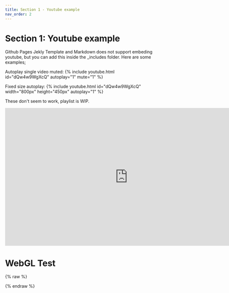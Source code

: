 ```yaml
---
title: Section 1 - Youtube example
nav_order: 2
---
```


# Section 1: Youtube example

Github Pages Jekly Template and Markdown does not support embeding youtube, but you can add this inside the _includes folder. Here are some examples;

Autoplay single video muted:
{% include youtube.html id="dQw4w9WgXcQ" autoplay="1" mute="1" %}


Fixed size autoplay:
{% include youtube.html id="dQw4w9WgXcQ" width="800px" height="450px" autoplay="1" %}

These don't seem to work, playlist is WIP.


<iframe 
  width="800" 
  height="450" 
  src="https://www.youtube.com/embed/videoseries?list=PLiaHhY2iBX9hdHaRr6b7XevZtgZRa1PoU&start=30&autoplay=1&mute=1" 
  title="YouTube playlist" 
  frameborder="0" 
  allow="accelerometer; autoplay; clipboard-write; encrypted-media; gyroscope; picture-in-picture" 
  allowfullscreen>
</iframe>

# WebGL Test

<canvas id="glcanvas" width="400" height="300"></canvas>

{% raw %}
<script>
  const canvas = document.getElementById("glcanvas");
  const gl = canvas.getContext("webgl");

  if (!gl) {
    alert("WebGL not supported");
  } else {
    gl.clearColor(0.0, 0.0, 0.0, 1.0);
    gl.clear(gl.COLOR_BUFFER_BIT);
  }
</script>
{% endraw %}

<canvas id="glcanvas" width="800" height="450"></canvas>

<script>
  const canvas = document.getElementById("glcanvas");
  const gl = canvas.getContext("webgl");

  if (!gl) {
    alert("WebGL not supported in this browser");
  }

  // Vertex shader program
  const vsSource = `
    attribute vec4 aVertexPosition;
    attribute vec4 aVertexColor;
    uniform mat4 uModelViewMatrix;
    uniform mat4 uProjectionMatrix;
    varying lowp vec4 vColor;
    void main(void) {
      gl_Position = uProjectionMatrix * uModelViewMatrix * aVertexPosition;
      vColor = aVertexColor;
    }
  `;

  // Fragment shader program
  const fsSource = `
    varying lowp vec4 vColor;
    void main(void) {
      gl_FragColor = vColor;
    }
  `;

  function loadShader(type, source) {
    const shader = gl.createShader(type);
    gl.shaderSource(shader, source);
    gl.compileShader(shader);
    return shader;
  }

  const vertexShader = loadShader(gl.VERTEX_SHADER, vsSource);
  const fragmentShader = loadShader(gl.FRAGMENT_SHADER, fsSource);

  const shaderProgram = gl.createProgram();
  gl.attachShader(shaderProgram, vertexShader);
  gl.attachShader(shaderProgram, fragmentShader);
  gl.linkProgram(shaderProgram);

  const programInfo = {
    program: shaderProgram,
    attribLocations: {
      vertexPosition: gl.getAttribLocation(shaderProgram, 'aVertexPosition'),
      vertexColor: gl.getAttribLocation(shaderProgram, 'aVertexColor'),
    },
    uniformLocations: {
      projectionMatrix: gl.getUniformLocation(shaderProgram, 'uProjectionMatrix'),
      modelViewMatrix: gl.getUniformLocation(shaderProgram, 'uModelViewMatrix'),
    },
  };

  const positions = [
    // Front face
    -1.0, -1.0,  1.0,
     1.0, -1.0,  1.0,
     1.0,  1.0,  1.0,
    -1.0,  1.0,  1.0,
    // Back face
    -1.0, -1.0, -1.0,
    -1.0,  1.0, -1.0,
     1.0,  1.0, -1.0,
     1.0, -1.0, -1.0,
  ];

  const positionBuffer = gl.createBuffer();
  gl.bindBuffer(gl.ARRAY_BUFFER, positionBuffer);
  gl.bufferData(gl.ARRAY_BUFFER, new Float32Array(positions), gl.STATIC_DRAW);

  const faceColors = [
    [1.0, 0.0, 0.0, 1.0], // Front: Red
    [0.0, 1.0, 0.0, 1.0], // Back: Green
    [0.0, 0.0, 1.0, 1.0], // Top: Blue
    [1.0, 1.0, 0.0, 1.0], // Bottom: Yellow
    [1.0, 0.0, 1.0, 1.0], // Right: Magenta
    [0.0, 1.0, 1.0, 1.0], // Left: Cyan
  ];

  let colors = [];
  for (let j = 0; j < faceColors.length; ++j) {
    const c = faceColors[j];
    colors = colors.concat(c, c, c, c);
  }

  const colorBuffer = gl.createBuffer();
  gl.bindBuffer(gl.ARRAY_BUFFER, colorBuffer);
  gl.bufferData(gl.ARRAY_BUFFER, new Float32Array(colors), gl.STATIC_DRAW);

  const indices = [
    0, 1, 2, 0, 2, 3, // front
    4, 5, 6, 4, 6, 7, // back
    5, 3, 2, 5, 2, 6, // top
    4, 7, 1, 4, 1, 0, // bottom
    7, 6, 2, 7, 2, 1, // right
    4, 0, 3, 4, 3, 5, // left
  ];

  const indexBuffer = gl.createBuffer();
  gl.bindBuffer(gl.ELEMENT_ARRAY_BUFFER, indexBuffer);
  gl.bufferData(gl.ELEMENT_ARRAY_BUFFER, new Uint16Array(indices), gl.STATIC_DRAW);

  let cubeRotation = 0.0;

  function drawScene() {
    gl.clearColor(0, 0, 0, 1);
    gl.clearDepth(1.0);
    gl.enable(gl.DEPTH_TEST);
    gl.depthFunc(gl.LEQUAL);

    gl.clear(gl.COLOR_BUFFER_BIT | gl.DEPTH_BUFFER_BIT);

    const fieldOfView = 45 * Math.PI / 180;
    const aspect = canvas.clientWidth / canvas.clientHeight;
    const projectionMatrix = mat4.create();
    mat4.perspective(projectionMatrix, fieldOfView, aspect, 0.1, 100.0);

    const modelViewMatrix = mat4.create();
    mat4.translate(modelViewMatrix, modelViewMatrix, [0, 0, -6]);
    mat4.rotate(modelViewMatrix, modelViewMatrix, cubeRotation, [0, 0, 1]);
    mat4.rotate(modelViewMatrix, modelViewMatrix, cubeRotation * 0.7, [0, 1, 0]);

    {
      const numComponents = 3;
      const type = gl.FLOAT;
      const normalize = false;
      const stride = 0;
      const offset = 0;
      gl.bindBuffer(gl.ARRAY_BUFFER, positionBuffer);
      gl.vertexAttribPointer(programInfo.attribLocations.vertexPosition, numComponents, type, normalize, stride, offset);
      gl.enableVertexAttribArray(programInfo.attribLocations.vertexPosition);
    }

    {
      const numComponents = 4;
      const type = gl.FLOAT;
      const normalize = false;
      const stride = 0;
      const offset = 0;
      gl.bindBuffer(gl.ARRAY_BUFFER, colorBuffer);
      gl.vertexAttribPointer(programInfo.attribLocations.vertexColor, numComponents, type, normalize, stride, offset);
      gl.enableVertexAttribArray(programInfo.attribLocations.vertexColor);
    }

    gl.bindBuffer(gl.ELEMENT_ARRAY_BUFFER, indexBuffer);

    gl.useProgram(programInfo.program);

    gl.uniformMatrix4fv(programInfo.uniformLocations.projectionMatrix, false, projectionMatrix);
    gl.uniformMatrix4fv(programInfo.uniformLocations.modelViewMatrix, false, modelViewMatrix);

    const vertexCount = 36;
    const type = gl.UNSIGNED_SHORT;
    gl.drawElements(gl.TRIANGLES, vertexCount, type, 0);
  }

  function render() {
    cubeRotation += 0.01;
    drawScene();
    requestAnimationFrame(render);
  }

  // Load gl-matrix library inline
  const mat4 = {
    create: () => new Float32Array(16).fill(0).map((v, i) => (i % 5 == 0 ? 1 : 0)),
    perspective: (out, fovy, aspect, near, far) => {
      const f = 1.0 / Math.tan(fovy / 2);
      out[0] = f / aspect;
      out[5] = f;
      out[10] = (far + near) / (near - far);
      out[11] = -1;
      out[14] = (2 * far * near) / (near - far);
    },
    translate: (out, a, v) => {
      out[12] += v[0];
      out[13] += v[1];
      out[14] += v[2];
    },
    rotate: (out, a, rad, axis) => {
      const x = axis[0], y = axis[1], z = axis[2];
      const len = Math.hypot(x, y, z);
      if (len < 0.000001) return null;
      const s = Math.sin(rad);
      const c = Math.cos(rad);
      const t = 1 - c;
      const a00 = out[0], a01 = out[1], a02 = out[2], a03 = out[3];
      const a10 = out[4], a11 = out[5], a12 = out[6], a13 = out[7];
      const a20 = out[8], a21 = out[9], a22 = out[10], a23 = out[11];
      const b00 = x * x * t + c, b01 = y * x * t + z * s, b02 = z * x * t - y * s;
      const b10 = x * y * t - z * s, b11 = y * y * t + c, b12 = z * y * t + x * s;
      const b20 = x * z * t + y * s, b21 = y * z * t - x * s, b22 = z * z * t + c;
      out[0] = a00 * b00 + a10 * b01 + a20 * b02;
      out[1] = a01 * b00 + a11 * b01 + a21 * b02;
      out[2] = a02 * b00 + a12 * b01 + a22 * b02;
      out[3] = a03 * b00 + a13 * b01 + a23 * b02;
      out[4] = a00 * b10 + a10 * b11 + a20 * b12;
      out[5] = a01 * b10 + a11 * b11 + a21 * b12;
      out[6] = a02 * b10 + a12 * b11 + a22 * b12;
      out[7] = a03 * b10 + a13 * b11 + a23 * b12;
      out[8] = a00 * b20 + a10 * b21 + a20 * b22;
      out[9] = a01 * b20 + a11 * b21 + a21 * b22;
      out[10] = a02 * b20 + a12 * b21 + a22 * b22;
      out[11] = a03 * b20 + a13 * b21 + a23 * b22;
    },
  };

  render();
</script>


<canvas id="cubeCanvas" width="800" height="450"></canvas>

<!-- Load Three.js -->
<script src="https://cdn.jsdelivr.net/npm/three@0.155.0/build/three.min.js"></script>

<script>
  // Scene
  const scene = new THREE.Scene();

  // Camera
  const camera = new THREE.PerspectiveCamera(
    75, 
    800 / 450, 
    0.1, 
    1000
  );
  camera.position.z = 3;

  // Renderer
  const renderer = new THREE.WebGLRenderer({ canvas: document.getElementById("cubeCanvas") });
  renderer.setSize(800, 450);

  // Cube
  const geometry = new THREE.BoxGeometry();
  const material = new THREE.MeshNormalMaterial(); // colorful effect
  const cube = new THREE.Mesh(geometry, material);
  scene.add(cube);

  // Animation loop
  function animate() {
    requestAnimationFrame(animate);
    cube.rotation.x += 0.01;
    cube.rotation.y += 0.01;
    renderer.render(scene, camera);
  }

  animate();
</script>


